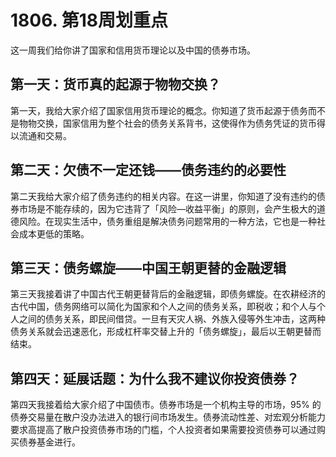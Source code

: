 # 1806. 第18周划重点

这一周我们给你讲了国家和信用货币理论以及中国的债券市场。

## 第一天：货币真的起源于物物交换？

第一天，我给大家介绍了国家信用货币理论的概念。你知道了货币起源于债务而不是物物交换，国家信用为整个社会的债务关系背书，这使得作为债务凭证的货币得以流通和交易。

## 第二天：欠债不一定还钱——债务违约的必要性

第二天我给大家介绍了债务违约的相关内容。在这一讲里，你知道了没有违约的债券市场是不能存续的，因为它违背了「风险—收益平衡」的原则，会产生极大的道德风险。在现实生活中，债务重组是解决债务问题常用的一种方法，它也是一种社会成本更低的策略。

## 第三天：债务螺旋——中国王朝更替的金融逻辑

第三天我接着讲了中国古代王朝更替背后的金融逻辑，即债务螺旋。在农耕经济的古代中国，债务网络可以简化为国家和个人之间的债务关系，即税收；和个人与个人之间的债务关系，即民间借贷。一旦有天灾人祸、外族入侵等外生冲击，这两种债务关系就会迅速恶化，形成杠杆率交替上升的「债务螺旋」，最后以王朝更替而结束。

## 第四天：延展话题：为什么我不建议你投资债券？

第四天我接着给大家介绍了中国债市。债券市场是一个机构主导的市场，95% 的债券交易量在散户没办法进入的银行间市场发生。债券流动性差、对宏观分析能力要求高提高了散户投资债券市场的门槛，个人投资者如果需要投资债券可以通过购买债券基金进行。

